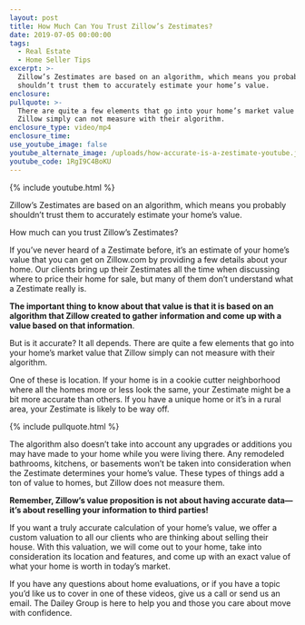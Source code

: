 ```yaml
---
layout: post
title: How Much Can You Trust Zillow’s Zestimates?
date: 2019-07-05 00:00:00
tags:
  - Real Estate
  - Home Seller Tips
excerpt: >-
  Zillow’s Zestimates are based on an algorithm, which means you probably
  shouldn’t trust them to accurately estimate your home’s value.
enclosure:
pullquote: >-
  There are quite a few elements that go into your home’s market value that
  Zillow simply can not measure with their algorithm.
enclosure_type: video/mp4
enclosure_time:
use_youtube_image: false
youtube_alternate_image: /uploads/how-accurate-is-a-zestimate-youtube.jpg
youtube_code: 1RgI9C4BoKU
---
```


{% include youtube.html %}

Zillow’s Zestimates are based on an algorithm, which means you probably shouldn’t trust them to accurately estimate your home’s value.

How much can you trust Zillow’s Zestimates?

If you’ve never heard of a Zestimate before, it’s an estimate of your home’s value that you can get on Zillow.com by providing a few details about your home. Our clients bring up their Zestimates all the time when discussing where to price their home for sale, but many of them don’t understand what a Zestimate really is.

**The important thing to know about that value is that it is based on an algorithm that Zillow created to gather information and come up with a value based on that information**.

But is it accurate? It all depends. There are quite a few elements that go into your home’s market value that Zillow simply can not measure with their algorithm.

One of these is location. If your home is in a cookie cutter neighborhood where all the homes more or less look the same, your Zestimate might be a bit more accurate than others. If you have a unique home or it’s in a rural area, your Zestimate is likely to be way off.

{% include pullquote.html %}

The algorithm also doesn’t take into account any upgrades or additions you may have made to your home while you were living there. Any remodeled bathrooms, kitchens, or basements won’t be taken into consideration when the Zestimate determines your home’s value. These types of things add a ton of value to homes, but Zillow does not measure them.

**Remember, Zillow’s value proposition is not about having accurate data—it’s about reselling your information to third parties\!**

If you want a truly accurate calculation of your home’s value, we offer a custom valuation to all our clients who are thinking about selling their house. With this valuation, we will come out to your home, take into consideration its location and features, and come up with an exact value of what your home is worth in today’s market.

If you have any questions about home evaluations, or if you have a topic you’d like us to cover in one of these videos, give us a call or send us an email. The Dailey Group is here to help you and those you care about move with confidence.
